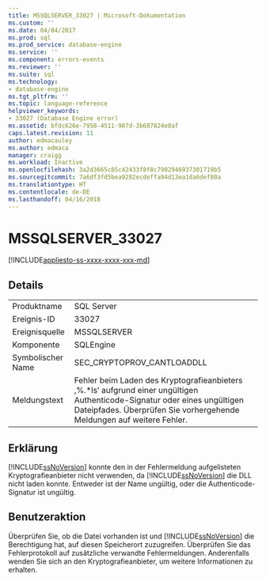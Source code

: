 ```yaml
---
title: MSSQLSERVER_33027 | Microsoft-Dokumentation
ms.custom: ''
ms.date: 04/04/2017
ms.prod: sql
ms.prod_service: database-engine
ms.service: ''
ms.component: errors-events
ms.reviewer: ''
ms.suite: sql
ms.technology:
- database-engine
ms.tgt_pltfrm: ''
ms.topic: language-reference
helpviewer_keywords:
- 33027 (Database Engine error)
ms.assetid: bfdc626e-7958-4511-987d-3b687824e8af
caps.latest.revision: 11
author: edmacauley
ms.author: edmaca
manager: craigg
ms.workload: Inactive
ms.openlocfilehash: 3a2d3665c85c42433f8f8c7902946937301719b5
ms.sourcegitcommit: 7a6df3fd5bea9282ecdeffa94d13ea1da6def80a
ms.translationtype: HT
ms.contentlocale: de-DE
ms.lasthandoff: 04/16/2018
---
```

# <a name="mssqlserver33027"></a>MSSQLSERVER_33027
[!INCLUDE[appliesto-ss-xxxx-xxxx-xxx-md](../../includes/appliesto-ss-xxxx-xxxx-xxx-md.md)]
  
## <a name="details"></a>Details  
  
|||  
|-|-|  
|Produktname|SQL Server|  
|Ereignis-ID|33027|  
|Ereignisquelle|MSSQLSERVER|  
|Komponente|SQLEngine|  
|Symbolischer Name|SEC_CRYPTOPROV_CANTLOADDLL|  
|Meldungstext|Fehler beim Laden des Kryptografieanbieters ‚%.*ls’ aufgrund einer ungültigen Authenticode-Signatur oder eines ungültigen Dateipfades. Überprüfen Sie vorhergehende Meldungen auf weitere Fehler.|  
  
## <a name="explanation"></a>Erklärung  
[!INCLUDE[ssNoVersion](../../includes/ssnoversion-md.md)] konnte den in der Fehlermeldung aufgelisteten Kryptografieanbieter nicht verwenden, da [!INCLUDE[ssNoVersion](../../includes/ssnoversion-md.md)] die DLL nicht laden konnte. Entweder ist der Name ungültig, oder die Authenticode-Signatur ist ungültig.  
  
## <a name="user-action"></a>Benutzeraktion  
Überprüfen Sie, ob die Datei vorhanden ist und [!INCLUDE[ssNoVersion](../../includes/ssnoversion-md.md)] die Berechtigung hat, auf diesen Speicherort zuzugreifen. Überprüfen Sie das Fehlerprotokoll auf zusätzliche verwandte Fehlermeldungen. Anderenfalls wenden Sie sich an den Kryptografieanbieter, um weitere Informationen zu erhalten.  
  
